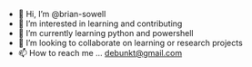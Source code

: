 - 👋 Hi, I’m @brian-sowell
- 👀 I’m interested in learning and contributing 
- 🌱 I’m currently learning python and powershell
- 💞️ I’m looking to collaborate on learning or research projects
- 📫 How to reach me ... debunkt@gmail.com

<!---
brian-sowell/brian-sowell is a ✨ special ✨ repository because its `README.md` (this file) appears on your GitHub profile.
You can click the Preview link to take a look at your changes.
--->
